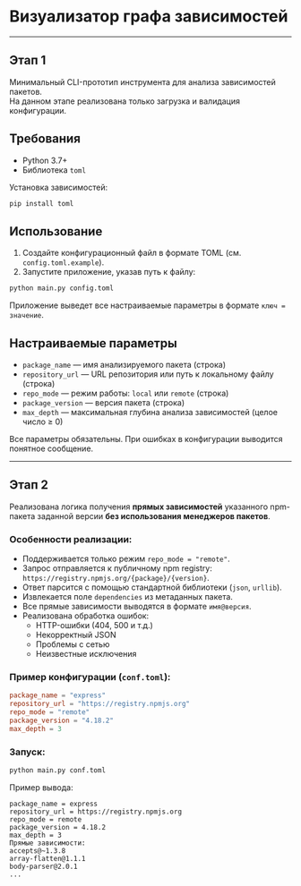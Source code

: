 # Визуализатор графа зависимостей

---
## Этап 1

Минимальный CLI-прототип инструмента для анализа зависимостей пакетов.  
На данном этапе реализована только загрузка и валидация конфигурации.

## Требования

- Python 3.7+
- Библиотека `toml`

Установка зависимостей:
```bash
pip install toml
```

## Использование

1. Создайте конфигурационный файл в формате TOML (см. `config.toml.example`).
2. Запустите приложение, указав путь к файлу:

```bash
python main.py config.toml
```

Приложение выведет все настраиваемые параметры в формате `ключ = значение`.

## Настраиваемые параметры

- `package_name` — имя анализируемого пакета (строка)
- `repository_url` — URL репозитория или путь к локальному файлу (строка)
- `repo_mode` — режим работы: `local` или `remote` (строка)
- `package_version` — версия пакета (строка)
- `max_depth` — максимальная глубина анализа зависимостей (целое число ≥ 0)

Все параметры обязательны. При ошибках в конфигурации выводится понятное сообщение.

---

## Этап 2

Реализована логика получения **прямых зависимостей** указанного npm-пакета заданной версии **без использования менеджеров пакетов**.

### Особенности реализации:
- Поддерживается только режим `repo_mode = "remote"`.
- Запрос отправляется к публичному npm registry: `https://registry.npmjs.org/{package}/{version}`.
- Ответ парсится с помощью стандартной библиотеки (`json`, `urllib`).
- Извлекается поле `dependencies` из метаданных пакета.
- Все прямые зависимости выводятся в формате `имя@версия`.
- Реализована обработка ошибок:
  - HTTP-ошибки (404, 500 и т.д.)
  - Некорректный JSON
  - Проблемы с сетью
  - Неизвестные исключения

### Пример конфигурации (`conf.toml`):
```toml
package_name = "express"
repository_url = "https://registry.npmjs.org"
repo_mode = "remote"
package_version = "4.18.2"
max_depth = 3
```

### Запуск:
```bash
python main.py conf.toml
```

Пример вывода:
```
package_name = express
repository_url = https://registry.npmjs.org
repo_mode = remote
package_version = 4.18.2
max_depth = 3
Прямые зависимости:
accepts@~1.3.8
array-flatten@1.1.1
body-parser@2.0.1
...
```